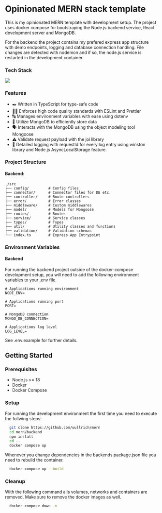 <!-- Introduction -->

# Opinionated MERN stack template

This is my opinionated MERN template with development setup. The project uses docker compose for bootstraping the Node.js backend service, React development server and MongoDB.

For the backend the project contains my prefered express app structure with demo endpoints, logging and database connection handling. File changes are detected with nodemon and if so, the node.js service is restarted in the development container.

<!-- TechStack -->

### Tech Stack

<p align="left">
  <a href="https://skillicons.dev">
    <img src="https://skillicons.dev/icons?i=mongodb,express,react,nodejs,ts,docker&perline=13" />
  </a>
</p>

<!-- Features -->

### Features

- :black_nib: Written in TypeScript for type-safe code
- :male_detective: Enforces high code quality standards with ESLint and Prettier
- :capital_abcd: Manages environment variables with ease using dotenv
- :floppy_disk: Utilize MongoDB to efficiently store data
- :speaking_head: Interacts with the MongoDB using the object modeling tool Mongoose
- :warning: Validate request payload with the joi library
- :memo: Detailed logging with requestId for every log entry using winston library and Node.js AsyncLocalStorage feature.

<!-- Project Structure -->

### Project Structure

#### Backend:

```
./src
├── config/         # Config files
├── connector/      # Connector files for DB etc.
├── controller/     # Route controllers
├── error/          # Error classes
├── middleware/     # Custom middlewares
├── model/          # Models for Mongoose
├── routes/         # Routes
├── service/        # Service classes
├── types/          # Types
├── util/           # Utility classes and functions
├── validation/     # Validation schemas
└── index.ts        # Express App Entrypoint
```

<!-- Env Variables -->

### Environment Variables

#### Backend

For running the backend project outside of the docker-compose development setup, you will need to add the following environment variables to your .env file.

```
# Applications running environment
NODE_ENV=

# Applications running port
PORT=

# MongoDB connection
MONGO_DB_CONNECTION=

# Applications log level
LOG_LEVEL=
```

See .env.example for further details.

<!-- Getting Started -->

## Getting Started

<!-- Prerequisites -->

### Prerequisites

- Node.js >= 18
- Docker
- Docker Compose

<!-- Setup -->

### Setup

For running the development environment the first time you need to execute the follwing steps:

```bash
  git clone https://github.com/uullrich/mern
  cd mern/backend
  npm install
  cd ..
  docker compose up
```

Whenever you change dependencies in the backends package.json file you need to rebuild the container.

```bash
  docker compose up --build
```

### Cleanup

With the following command alls volumes, networks and containers are removed. Make sure to remove the docker images as well.

```bash
  docker compose down -v
```

